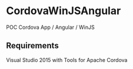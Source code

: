 # CordovaWinJSAngular
POC Cordova App / Angular / WinJS


## Requirements

Visual Studio 2015 with Tools for Apache Cordova
